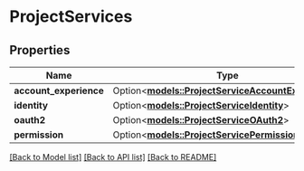 # ProjectServices

## Properties

Name | Type | Description | Notes
------------ | ------------- | ------------- | -------------
**account_experience** | Option<[**models::ProjectServiceAccountExperience**](projectServiceAccountExperience.md)> |  | [optional]
**identity** | Option<[**models::ProjectServiceIdentity**](projectServiceIdentity.md)> |  | [optional]
**oauth2** | Option<[**models::ProjectServiceOAuth2**](projectServiceOAuth2.md)> |  | [optional]
**permission** | Option<[**models::ProjectServicePermission**](projectServicePermission.md)> |  | [optional]

[[Back to Model list]](../README.md#documentation-for-models) [[Back to API list]](../README.md#documentation-for-api-endpoints) [[Back to README]](../README.md)


